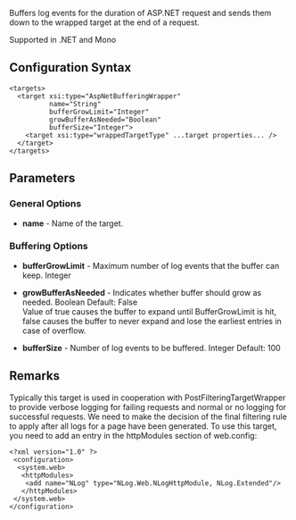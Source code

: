 Buffers log events for the duration of ASP.NET request and sends them down to the wrapped target at the end of a request. 

Supported in .NET and Mono

## Configuration Syntax
```
<targets>
  <target xsi:type="AspNetBufferingWrapper"
          name="String"
          bufferGrowLimit="Integer"
          growBufferAsNeeded="Boolean"
          bufferSize="Integer">
    <target xsi:type="wrappedTargetType" ...target properties... />
  </target>
</targets>
```

## Parameters

### General Options
* **name** - Name of the target.

### Buffering Options
* **bufferGrowLimit** - Maximum number of log events that the buffer can keep. Integer

* **growBufferAsNeeded** - Indicates whether buffer should grow as needed. Boolean Default: False  
Value of true causes the buffer to expand until BufferGrowLimit is hit, false causes the buffer to never expand and lose the earliest entries in case of overflow.

* **bufferSize** - Number of log events to be buffered. Integer Default: 100

## Remarks
Typically this target is used in cooperation with PostFilteringTargetWrapper to provide verbose logging for failing requests and normal or no logging for successful requests. We need to make the decision of the final filtering rule to apply after all logs for a page have been generated. To use this target, you need to add an entry in the httpModules section of web.config: 
```
<?xml version="1.0" ?>
 <configuration>
  <system.web>
   <httpModules>
    <add name="NLog" type="NLog.Web.NLogHttpModule, NLog.Extended"/>
   </httpModules>
 </system.web>
</configuration>
```